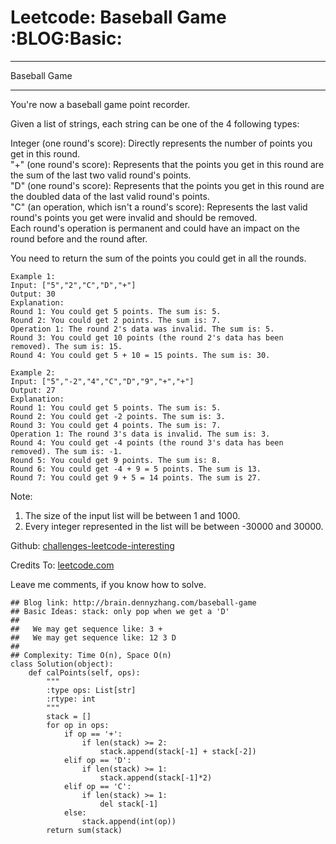 # Leetcode: Baseball Game     :BLOG:Basic:


---

Baseball Game  

---

You're now a baseball game point recorder.  

Given a list of strings, each string can be one of the 4 following types:  

Integer (one round's score): Directly represents the number of points you get in this round.  
"+" (one round's score): Represents that the points you get in this round are the sum of the last two valid round's points.  
"D" (one round's score): Represents that the points you get in this round are the doubled data of the last valid round's points.  
"C" (an operation, which isn't a round's score): Represents the last valid round's points you get were invalid and should be removed.  
Each round's operation is permanent and could have an impact on the round before and the round after.  

You need to return the sum of the points you could get in all the rounds.  

    Example 1:
    Input: ["5","2","C","D","+"]
    Output: 30
    Explanation: 
    Round 1: You could get 5 points. The sum is: 5.
    Round 2: You could get 2 points. The sum is: 7.
    Operation 1: The round 2's data was invalid. The sum is: 5.  
    Round 3: You could get 10 points (the round 2's data has been removed). The sum is: 15.
    Round 4: You could get 5 + 10 = 15 points. The sum is: 30.

    Example 2:
    Input: ["5","-2","4","C","D","9","+","+"]
    Output: 27
    Explanation: 
    Round 1: You could get 5 points. The sum is: 5.
    Round 2: You could get -2 points. The sum is: 3.
    Round 3: You could get 4 points. The sum is: 7.
    Operation 1: The round 3's data is invalid. The sum is: 3.  
    Round 4: You could get -4 points (the round 3's data has been removed). The sum is: -1.
    Round 5: You could get 9 points. The sum is: 8.
    Round 6: You could get -4 + 9 = 5 points. The sum is 13.
    Round 7: You could get 9 + 5 = 14 points. The sum is 27.

Note:  
1.  The size of the input list will be between 1 and 1000.
2.  Every integer represented in the list will be between -30000 and 30000.

Github: [challenges-leetcode-interesting](https://github.com/DennyZhang/challenges-leetcode-interesting/tree/master/baseball-game)  

Credits To: [leetcode.com](https://leetcode.com/problems/baseball-game/description/)  

Leave me comments, if you know how to solve.  

    ## Blog link: http://brain.dennyzhang.com/baseball-game
    ## Basic Ideas: stack: only pop when we get a 'D'
    ##
    ##   We may get sequence like: 3 +
    ##   We may get sequence like: 12 3 D
    ##
    ## Complexity: Time O(n), Space O(n)
    class Solution(object):
        def calPoints(self, ops):
            """
            :type ops: List[str]
            :rtype: int
            """
            stack = []
            for op in ops:
                if op == '+':
                    if len(stack) >= 2:
                        stack.append(stack[-1] + stack[-2])
                elif op == 'D':
                    if len(stack) >= 1:
                        stack.append(stack[-1]*2)
                elif op == 'C':
                    if len(stack) >= 1:
                        del stack[-1]
                else:
                    stack.append(int(op))
            return sum(stack)
